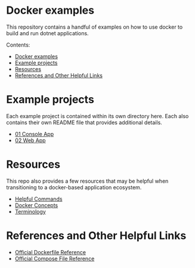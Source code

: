 # Docker examples

This repository contains a handful of examples on how to use docker to build
and run dotnet applications.


Contents:
- [Docker examples](#docker-examples)
- [Example projects](#example-projects)
- [Resources](#resources)
- [References and Other Helpful Links](#references-and-other-helpful-links)


# Example projects

Each example project is contained within its own directory here. Each also
contains their own README file that provides additional details.

- [01 Console App](./01-console-app/)
- [02 Web App](./02-server/)


# Resources

This repo also provides a few resources that may be helpful when transitioning
to a docker-based application ecosystem.

- [Helpful Commands](./Commands.md)
- [Docker Concepts](./Concepts.md)
- [Terminology](./Terminology.md)


# References and Other Helpful Links

- [Official Dockerfile Reference](https://docs.docker.com/engine/reference/builder/)
- [Official Compose File Reference](https://docs.docker.com/compose/compose-file/)
